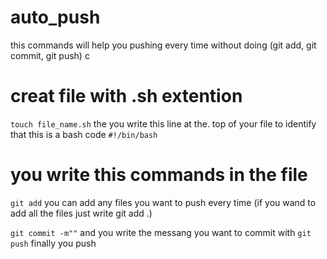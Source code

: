 # auto_push
this commands will help you pushing every time without doing (git add, git commit, git push)
c
# creat file with .sh extention
``
touch file_name.sh
``
the you write this line at the. top of your file to identify that this is a bash code
``
#!/bin/bash
``
# you write this commands in the file
``
git add
``
you can add any files you want to push every time (if you wand to add all the files just write git add .)

``
git commit -m""
``
and you write the messang you want to commit with
``
git push
``
finally you push
